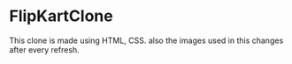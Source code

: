 # FlipKartClone
This clone is made using HTML, CSS. also the images used in this changes after every refresh.
 
